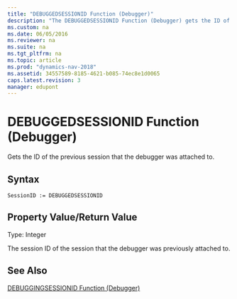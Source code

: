 ```yaml
---
title: "DEBUGGEDSESSIONID Function (Debugger)"
description: "The DEBUGGEDSESSIONID Function (Debugger) gets the ID of the previous session that the debugger was attached to."
ms.custom: na
ms.date: 06/05/2016
ms.reviewer: na
ms.suite: na
ms.tgt_pltfrm: na
ms.topic: article
ms.prod: "dynamics-nav-2018"
ms.assetid: 34557589-8185-4621-b085-74ec8e1d0065
caps.latest.revision: 3
manager: edupont
---
```

# DEBUGGEDSESSIONID Function (Debugger)
Gets the ID of the previous session that the debugger was attached to.  
  
## Syntax  
  
```  
SessionID := DEBUGGEDSESSIONID   
```  
  
## Property Value/Return Value  
 Type: Integer  
  
 The session ID of the session that the debugger was previously attached to.  
  
## See Also  
 [DEBUGGINGSESSIONID Function \(Debugger\)](DEBUGGINGSESSIONID-Function--Debugger-.md)